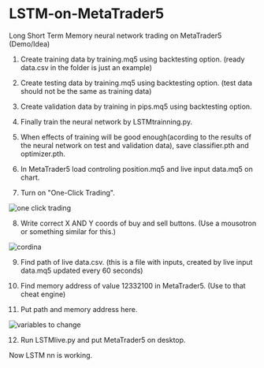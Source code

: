 # LSTM-on-MetaTrader5
Long Short Term Memory neural network trading on MetaTrader5 (Demo/Idea)


1. Create training data by training.mq5 using backtesting option. (ready data.csv in the folder is just an example)

2. Create testing data by training.mq5 using backtesting option. (test data should not be the same as training data)

3. Create validation data by training in pips.mq5 using backtesting option.

4. Finally train the neural network by LSTMtrainning.py.

5. When effects of training will be good enough(acording to the results of the neural network on test and validation data), save classifier.pth and optimizer.pth.

6. In MetaTrader5 load controling position.mq5 and live input data.mq5 on chart.

7. Turn on "One-Click Trading".
 
![one click trading](https://user-images.githubusercontent.com/79338815/110393510-f0d03e00-806a-11eb-8986-9d77304ffb68.JPG)

8. Write correct X AND Y coords of buy and sell buttons. (Use a mousotron or something similar for this.)

![cordina](https://user-images.githubusercontent.com/79338815/110393646-35f47000-806b-11eb-90ef-8c9e9af05b2e.JPG)

9. Find path of live data.csv. (this is a file with inputs, created by live input data.mq5 updated every 60 seconds) 

10. Find memory address of value 12332100 in MetaTrader5. (Use to that cheat engine)

11. Put path and memory address here.

![variables to change](https://user-images.githubusercontent.com/79338815/110396929-22e49e80-8071-11eb-8dcf-55a5643d125e.JPG)

12. Run LSTMlive.py and put MetaTrader5 on desktop.



Now LSTM nn is working.
